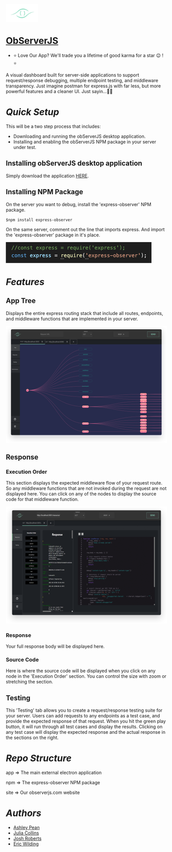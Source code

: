 ![](https://github.com/oslabs-beta/obServerJS/blob/main/app/src/img/logo.png)
# [ObServerJS](https://www.observerjs.com)
- ⭐️ Love Our App? We'll trade you a lifetime of good karma for a star 😉 ! ⭐️

A visual dashboard built for server-side applications to support request/response debugging, multiple endpoint testing, and middleware transparency. Just imagine postman for express.js with far less, but more powerful features and a cleaner UI. Just sayin...💁‍♀️

# ***Quick Setup***
This will be a two step process that includes:

- Downloading and running the obServerJS desktop application.
- Installing and enabling the obServerJS NPM package in your server under test.

## Installing obServerJS desktop application

Simply download the application [HERE](https://www.observerjs.com/#download).

## Installing NPM Package
On the server you want to debug, install the 'express-observer' NPM package.

    $npm install express-observer

On the same server, comment out the line that imports express.
And import the 'express-observer' package in it's place.

![example](https://github.com/oslabs-beta/obServerJS/blob/main/app/src/img/require.png)
    

# ***Features***

## App Tree
Displays the entire express routing stack that include all routes, endpoints, and middleware functions that are implemented in your server.

![dashboard1](https://github.com/oslabs-beta/obServerJS/blob/main/app/src/img/dashboard1.png)

## Response

### Execution Order
This section displays the expected middleware flow of your request route. So any middleware functions that are not invoked during the request are not displayed here.
You can click on any of the nodes to display the source code for that middleware function.

![example](https://github.com/oslabs-beta/obServerJS/blob/main/app/src/img/dashboard3.png)

### Response
Your full response body will be displayed here.

### Source Code
Here is where the source code will be displayed when you click on any node in the 'Execution Order' section. You can control the size with zoom or stretching the section.

## Testing
This 'Testing' tab allows you to create a request/response testing suite for your server. Users can add requests to any endpoints as a test case, and provide the expected response of that request. 
When you hit the green play button, it will run through all test cases and display the results.
Clicking on any test case will display the expected response and the actual response in the sections on the right.

# ***Repo Structure***
app => The main external electron application

npm => The express-observer NPM package

site => Our observerjs.com website

# ***Authors***
* [Ashley Pean](https://github.com/ashleypean)
* [Julia Collins](https://github.com/alderAcres)
* [Josh Roberts](https://github.com/quantumspot)
* [Eric Wilding](https://github.com/e-wilding)
